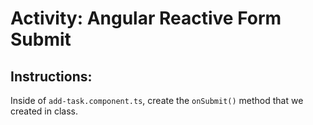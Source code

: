 # Activity: Angular Reactive Form Submit

## Instructions:

Inside of `add-task.component.ts`, create the `onSubmit()` method that we created in class.